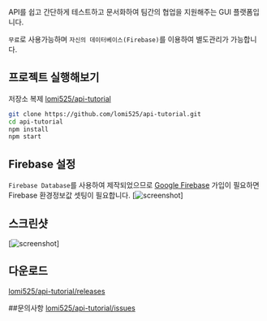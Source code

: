 API를 쉽고 간단하게 테스트하고 문서화하여 팀간의 협업을 지원해주는 GUI 플랫폼입니다.

`무료`로 사용가능하며 `자신의 데이터베이스(Firebase)`를 이용하여 별도관리가 가능합니다.


## 프로젝트 실행해보기

저장소 복제 
[lomi525/api-tutorial](https://github.com/lomi525/api-tutorial)

```sh
git clone https://github.com/lomi525/api-tutorial.git
cd api-tutorial
npm install
npm start
```

## Firebase 설정
`Firebase Database`를 사용하여 제작되었으므로 [Google Firebase](https://firebase.google.com/) 가입이 필요하면<br/> Firebase 환경정보값 셋팅이 필요합니다.
[![screenshot](https://raw.githubusercontent.com/lomi525/api-tutorial/master/assets/raw/firebase.png)]


## 스크린샷
[![screenshot](https://raw.githubusercontent.com/lomi525/api-tutorial/master/assets/raw/screenshot.png)]


## 다운로드
[lomi525/api-tutorial/releases](https://github.com/lomi525/api-tutorial/releases)


##문의사항
[lomi525/api-tutorial/issues](https://github.com/lomi525/api-tutorial/issues)
